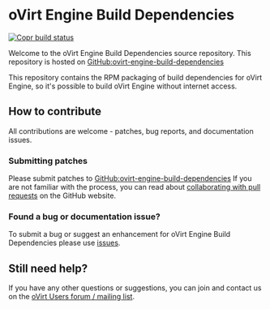 # oVirt Engine Build Dependencies

[![Copr build status](https://copr.fedorainfracloud.org/coprs/ovirt/ovirt-master-snapshot/package/ovirt-engine-build-dependencies/status_image/last_build.png)](https://copr.fedorainfracloud.org/coprs/ovirt/ovirt-master-snapshot/package/ovirt-engine-build-dependencies/)

Welcome to the oVirt Engine Build Dependencies source repository.
This repository is hosted on [GitHub:ovirt-engine-build-dependencies](https://github.com/mwperina/ovirt-engine-build-dependencies)

This repository contains the RPM packaging of build dependencies for oVirt Engine, so it's possible to build oVirt Engine without internet access.

## How to contribute

All contributions are welcome - patches, bug reports, and documentation issues.

### Submitting patches

Please submit patches to [GitHub:ovirt-engine-build-dependencies](https://github.com/oVirt/ovirt-engine-build-dependencies)
 If you are not familiar with the process, you can read about [collaborating with pull requests](https://docs.github.com/en/pull-requests/collaborating-with-pull-requests/proposing-changes-to-your-work-with-pull-requests) on the GitHub website.

### Found a bug or documentation issue?
To submit a bug or suggest an enhancement for oVirt Engine Build Dependencies please use [issues](https://github.com/oVirt/ovirt-engine-build-dependencies/issues).

## Still need help?

If you have any other questions or suggestions, you can join and contact us on the [oVirt Users forum / mailing list](https://lists.ovirt.org/admin/lists/users.ovirt.org/).

